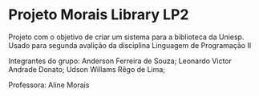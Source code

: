 # Projeto Morais Library LP2

Projeto com o objetivo de criar um sistema para a biblioteca da Uniesp.
Usado para segunda avalição da disciplina Linguagem de Programação II

Integrantes do grupo:
  Anderson Ferreira de Souza;
  Leonardo Victor Andrade Donato;
  Udson Willams Rêgo de Lima;
  
Professora:
  Aline Morais
